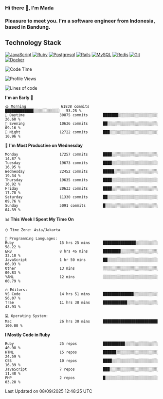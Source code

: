 ### Hi there 👋, I'm Mada
### Pleasure to meet you. I'm a software engineer from Indonesia, based in Bandung.

## Technology Stack

[![JavaScript](https://img.shields.io/badge/-JavaScript-%23F7DF1C?style=flat-square&logo=javascript&logoColor=000000&labelColor=%23F7DF1C&color=%23FFCE5A)](https://www.javascript.com/)
[![Ruby](https://img.shields.io/badge/Ruby-CC342D?style=flat-square&logo=ruby&logoColor=white)](https://www.ruby-lang.org/en/)
[![Postgresql](https://img.shields.io/badge/PostgreSQL-316192?style=flat-square&logo=postgresql&logoColor=ffffff)](https://www.postgresql.org/)
[![Rails](https://img.shields.io/badge/Ruby_on_Rails-CC0000?style=flat-square&logo=ruby-on-rails&logoColor=white)](https://rubyonrails.org/)
[![MySQL](https://img.shields.io/badge/-MySQL-4479A1?style=flat-square&logo=MySQL&logoColor=ffffff)](https://www.mysql.com/)
[![Redis](https://img.shields.io/badge/-Redis-DC382D?style=flat-square&logo=Redis&logoColor=ffffff)](https://redis.io/)
[![Git](https://img.shields.io/badge/-Git-%23F05032?style=flat-square&logo=git&logoColor=%23ffffff)](https://git-scm.com/)
[![Docker](https://img.shields.io/badge/-Docker-2496ED?style=flat-square&logo=docker&logoColor=ffffff)](https://www.docker.com/)
<!--
**madaarya/madaarya** is a ✨ _special_ ✨ repository because its `README.md` (this file) appears on your GitHub profile.

Here are some ideas to get you started:

- 🔭 I’m currently working on ...
- 🌱 I’m currently learning ...
- 👯 I’m looking to collaborate on ...
- 🤔 I’m looking for help with ...
- 💬 Ask me about ...
- 📫 How to reach me: ...
- 😄 Pronouns: ...
- ⚡ Fun fact: ...
-->
<!--START_SECTION:waka-->
![Code Time](http://img.shields.io/badge/Code%20Time-7%2C690%20hrs%2042%20mins-blue)

![Profile Views](http://img.shields.io/badge/Profile%20Views-0-blue)

![Lines of code](https://img.shields.io/badge/From%20Hello%20World%20I%27ve%20Written-53.1%20million%20lines%20of%20code-blue)

**I'm an Early 🐤** 

```text
🌞 Morning                61838 commits       █████████████░░░░░░░░░░░░   53.28 % 
🌆 Daytime                30875 commits       ███████░░░░░░░░░░░░░░░░░░   26.60 % 
🌃 Evening                10636 commits       ██░░░░░░░░░░░░░░░░░░░░░░░   09.16 % 
🌙 Night                  12722 commits       ███░░░░░░░░░░░░░░░░░░░░░░   10.96 % 
```
📅 **I'm Most Productive on Wednesday** 

```text
Monday                   17257 commits       ████░░░░░░░░░░░░░░░░░░░░░   14.87 % 
Tuesday                  19673 commits       ████░░░░░░░░░░░░░░░░░░░░░   16.95 % 
Wednesday                22452 commits       █████░░░░░░░░░░░░░░░░░░░░   19.34 % 
Thursday                 19635 commits       ████░░░░░░░░░░░░░░░░░░░░░   16.92 % 
Friday                   20633 commits       ████░░░░░░░░░░░░░░░░░░░░░   17.78 % 
Saturday                 11330 commits       ██░░░░░░░░░░░░░░░░░░░░░░░   09.76 % 
Sunday                   5091 commits        █░░░░░░░░░░░░░░░░░░░░░░░░   04.39 % 
```


📊 **This Week I Spent My Time On** 

```text
🕑︎ Time Zone: Asia/Jakarta

💬 Programming Languages: 
Ruby                     15 hrs 25 mins      ███████████████░░░░░░░░░░   58.22 % 
ERB                      8 hrs 46 mins       ████████░░░░░░░░░░░░░░░░░   33.10 % 
JavaScript               1 hr 50 mins        ██░░░░░░░░░░░░░░░░░░░░░░░   06.93 % 
Other                    13 mins             ░░░░░░░░░░░░░░░░░░░░░░░░░   00.83 % 
YAML                     12 mins             ░░░░░░░░░░░░░░░░░░░░░░░░░   00.79 % 

🔥 Editors: 
VS Code                  14 hrs 51 mins      ██████████████░░░░░░░░░░░   56.07 % 
Trae                     11 hrs 38 mins      ███████████░░░░░░░░░░░░░░   43.93 % 

💻 Operating System: 
Mac                      26 hrs 30 mins      █████████████████████████   100.00 % 
```

**I Mostly Code in Ruby** 

```text
Ruby                     25 repos            ██████████░░░░░░░░░░░░░░░   40.98 % 
HTML                     15 repos            ██████░░░░░░░░░░░░░░░░░░░   24.59 % 
CSS                      10 repos            ████░░░░░░░░░░░░░░░░░░░░░   16.39 % 
JavaScript               7 repos             ███░░░░░░░░░░░░░░░░░░░░░░   11.48 % 
PHP                      2 repos             █░░░░░░░░░░░░░░░░░░░░░░░░   03.28 % 
```




 Last Updated on 08/09/2025 12:48:25 UTC
<!--END_SECTION:waka-->
